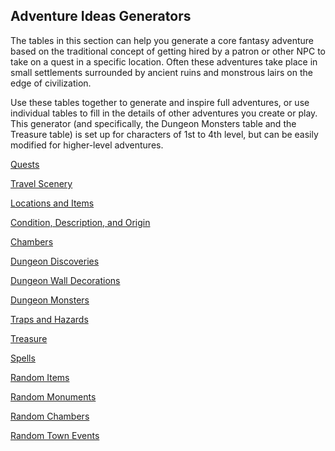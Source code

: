 ## Adventure Ideas Generators

The tables in this section can help you generate a core fantasy adventure based on the traditional concept of getting hired by a patron or other NPC to take on a quest in a specific location.
Often these adventures take place in small settlements surrounded by ancient ruins and monstrous lairs on the edge of civilization.

Use these tables together to generate and inspire full adventures, or use individual tables to fill in the details of other adventures you create or play.
This generator (and specifically, the Dungeon Monsters table and the Treasure table) is set up for characters of 1st to 4th level, but can be easily modified for higher-level adventures.

[Quests](./Core/AIG_Quests.md)

[Travel Scenery](./Core/AIG_Travel_Scenery.md)

[Locations and Items](./Core/AIG_Locations_and_Items.md)

[Condition, Description, and Origin](./Core/AIG_Conditions_Descriptions_and_Origin.md)

[Chambers](./Core/AIG_Chambers.md)

[Dungeon Discoveries](./Core/AIG_Dungeon_Discoveries.md)

[Dungeon Wall Decorations](./Core/AIG_Dungeon_Wall_Decorations.md)

[Dungeon Monsters](./Core/AIG_Dungeon_Monsters.md)

[Traps and Hazards](./Core/AIG_Traps_and_Hazards.md)

[Treasure](./Core/AIG_Treasure.md)

[Spells](./Core/AIG_Spells.md)

[Random Items](./Items/Random_Items.md)

[Random Monuments](./Monuments/Random_Monuments.md)

[Random Chambers](./Chambers/Random_Chambers.md)

[Random Town Events](./Town_Events/Random_Town_Events.md)
